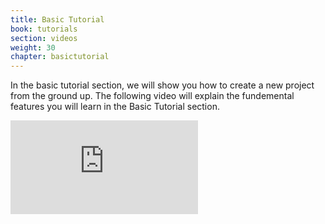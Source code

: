 ```yaml
---
title: Basic Tutorial
book: tutorials
section: videos
weight: 30
chapter: basictutorial
---
```


In the basic tutorial section, we will show you how to create a new project from the ground up. The following video will explain the fundemental features you will learn in the Basic Tutorial section.

<div class="embed-responsive embed-responsive-16by9">
  <iframe class="embed-responsive-item" src="https://www.youtube.com/embed/3HPI8tO8W9g?rel=0&amp;showinfo=0" frameborder="0" allowfullscreen></iframe>
</div>

